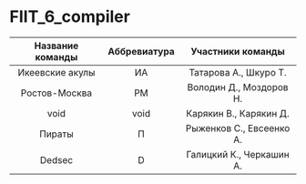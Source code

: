 # FIIT_6_compiler

|Название команды |Аббревиатура|Участники команды|
|:-----------------:|:-------------:|:-----------------:|
|Икеевские акулы|ИА|Татарова А., Шкуро Т.|
|Ростов-Москва|РМ|Володин Д., Моздоров Н.|
|void|void|Карякин В., Карякин Д.|
|Пираты|П|Рыженков С., Евсеенко А.|
|Dedsec|D|Галицкий К., Черкашин А.|
